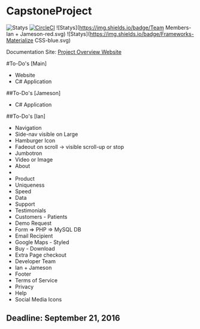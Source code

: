 # CapstoneProject

![Statys](https://img.shields.io/badge/Complete-5%25-orange.svg) [![CircleCI](https://img.shields.io/circleci/project/BrightFlair/PHP.Gt.svg?maxAge=2592000?style=flat-square)]()
![Statys](https://img.shields.io/badge/Team Members-Ian + Jameson-red.svg)
![Statys](https://img.shields.io/badge/Frameworks-Materialize CSS-blue.svg)

Documentation Site:
 [Project Overview Website](https://gorgonsmaze.github.io/CapstoneOverview/)
 
 
#To-Do's [Main]
* Website
* C# Application


##To-Do's [Jameson]
* C# Application
 

##To-Do's [Ian]
* Navigation
 * Side-nav visible on Large
 * Hamburger Icon 
 * Fadeout on scroll -> visible scroll-up or stop
* Jumbotron
 * Video or Image
* About
 *  
* Product
 * Uniqueness
 * Speed
 * Data
 * Support
* Testimonials
 *  Customers - Patients
* Demo Request
 * Form => PHP => MySQL DB 
 * Email Recipient 
* Google Maps - Styled
* Buy - Download
 * Extra Page checkout  
* Developer Team
 * Ian + Jameson 
* Footer
 * Terms of Service
 * Privacy
 * Help
 * Social Media Icons
 

## Deadline: September 21, 2016
